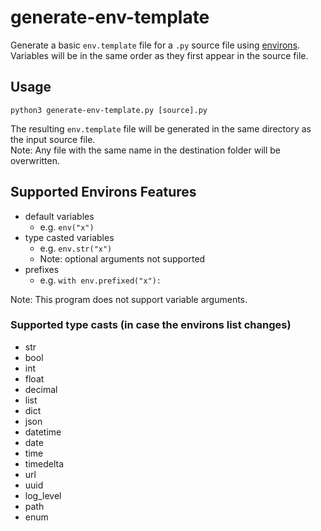 # generate-env-template
Generate a basic `env.template` file for a `.py` source file using [environs](https://pypi.org/project/environs/). 
Variables will be in the same order as they first appear in the source file.

## Usage
`python3 generate-env-template.py [source].py`

The resulting `env.template` file will be generated in the same directory as the input source file.  
Note: Any file with the same name in the destination folder will be overwritten.

## Supported Environs Features
- default variables 
  - e.g. `env("x")`
- type casted variables
  - e.g. `env.str("x")`
  - Note: optional arguments not supported
- prefixes
  - e.g. `with env.prefixed("x"):`

Note: This program does not support variable arguments.

### Supported type casts (in case the environs list changes)
- str
- bool
- int
- float
- decimal
- list
- dict
- json
- datetime
- date
- time
- timedelta
- url
- uuid
- log_level
- path
- enum
